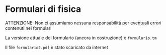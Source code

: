 Formulari di fisica
===================

ATTENZIONE: Non ci assumiamo nessuna responsabilità per eventuali errori contenuti nei formulari

La versione attuale del formulario (ancora in costruzione) è `formulario.tm`

Il file `formulario2.pdf` è stato scaricato da internet
